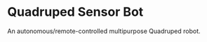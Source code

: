Quadruped Sensor Bot
====================

An autonomous/remote-controlled multipurpose Quadruped robot.
